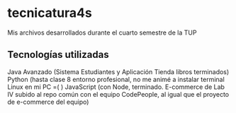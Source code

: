 # tecnicatura4s
Mis archivos desarrollados durante el cuarto semestre de la TUP  


## Tecnologías utilizadas
Java Avanzado (Sistema Estudiantes y Aplicación Tienda libros terminados)
Python  (hasta clase 8 entorno profesional, no me animé a instalar terminal Linux en mi PC =( ) 
JavaScript (con Node, terminado. E-commerce de Lab IV subido al repo común con el equipo CodePeople, al igual que el proyecto de e-commerce del equipo) 
